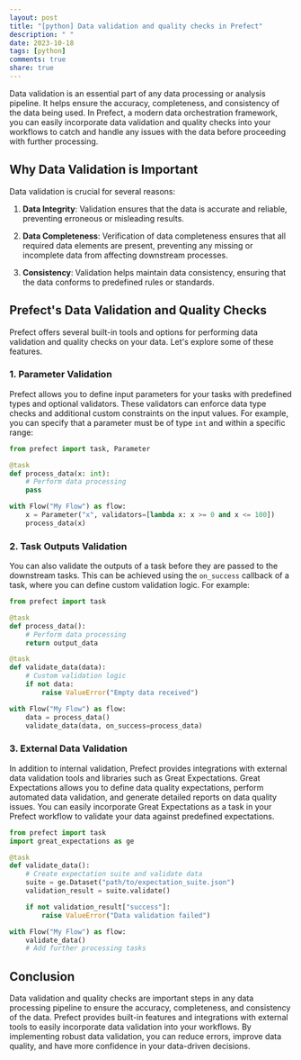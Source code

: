 ```yaml
---
layout: post
title: "[python] Data validation and quality checks in Prefect"
description: " "
date: 2023-10-18
tags: [python]
comments: true
share: true
---
```


Data validation is an essential part of any data processing or analysis pipeline. It helps ensure the accuracy, completeness, and consistency of the data being used. In Prefect, a modern data orchestration framework, you can easily incorporate data validation and quality checks into your workflows to catch and handle any issues with the data before proceeding with further processing.

## Why Data Validation is Important

Data validation is crucial for several reasons:

1. **Data Integrity**: Validation ensures that the data is accurate and reliable, preventing erroneous or misleading results.

2. **Data Completeness**: Verification of data completeness ensures that all required data elements are present, preventing any missing or incomplete data from affecting downstream processes.

3. **Consistency**: Validation helps maintain data consistency, ensuring that the data conforms to predefined rules or standards.

## Prefect's Data Validation and Quality Checks

Prefect offers several built-in tools and options for performing data validation and quality checks on your data. Let's explore some of these features.

### 1. Parameter Validation

Prefect allows you to define input parameters for your tasks with predefined types and optional validators. These validators can enforce data type checks and additional custom constraints on the input values. For example, you can specify that a parameter must be of type `int` and within a specific range:

```python
from prefect import task, Parameter

@task
def process_data(x: int):
    # Perform data processing
    pass

with Flow("My Flow") as flow:
    x = Parameter("x", validators=[lambda x: x >= 0 and x <= 100])
    process_data(x)
```

### 2. Task Outputs Validation

You can also validate the outputs of a task before they are passed to the downstream tasks. This can be achieved using the `on_success` callback of a task, where you can define custom validation logic. For example:

```python
from prefect import task

@task
def process_data():
    # Perform data processing
    return output_data

@task
def validate_data(data):
    # Custom validation logic
    if not data:
        raise ValueError("Empty data received")

with Flow("My Flow") as flow:
    data = process_data()
    validate_data(data, on_success=process_data)
```

### 3. External Data Validation

In addition to internal validation, Prefect provides integrations with external data validation tools and libraries such as Great Expectations. Great Expectations allows you to define data quality expectations, perform automated data validation, and generate detailed reports on data quality issues. You can easily incorporate Great Expectations as a task in your Prefect workflow to validate your data against predefined expectations.

```python
from prefect import task
import great_expectations as ge

@task
def validate_data():
    # Create expectation suite and validate data
    suite = ge.Dataset("path/to/expectation_suite.json")
    validation_result = suite.validate()

    if not validation_result["success"]:
        raise ValueError("Data validation failed")

with Flow("My Flow") as flow:
    validate_data()
    # Add further processing tasks
```

## Conclusion

Data validation and quality checks are important steps in any data processing pipeline to ensure the accuracy, completeness, and consistency of the data. Prefect provides built-in features and integrations with external tools to easily incorporate data validation into your workflows. By implementing robust data validation, you can reduce errors, improve data quality, and have more confidence in your data-driven decisions.